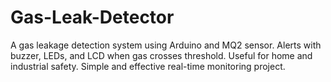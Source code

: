 # Gas-Leak-Detector
A gas leakage detection system using Arduino and MQ2 sensor. Alerts with buzzer, LEDs, and LCD when gas crosses threshold. Useful for home and industrial safety. Simple and effective real-time monitoring project.
